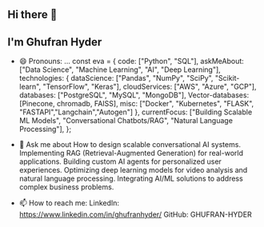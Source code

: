 ## Hi there 👋
## I'm Ghufran Hyder



- 😄 Pronouns: ...
const eva = {
  code: ["Python", "SQL"],
  askMeAbout: ["Data Science", "Machine Learning", "AI", "Deep Learning"],
  technologies: {
    dataScience: ["Pandas", "NumPy", "SciPy", "Scikit-learn", "TensorFlow", "Keras"],
    cloudServices: ["AWS", "Azure", "GCP"],
    databases: ["PostgreSQL", "MySQL", "MongoDB"],
    Vector-databases: [Pinecone, chromadb, FAISS],
    misc: ["Docker", "Kubernetes", "FLASK", "FASTAPI","Langchain","Autogen"]
  },
  currentFocus: ["Building Scalable ML Models", "Conversational Chatbots/RAG", "Natural Language Processing"],
};

- 💬 Ask me about
   How to design scalable conversational AI systems.
   Implementing RAG (Retrieval-Augmented Generation) for real-world applications.
   Building custom AI agents for personalized user experiences.
   Optimizing deep learning models for video analysis and natural language processing.
   Integrating AI/ML solutions to address complex business problems.
- 📫 How to reach me:
  LinkedIn: https://www.linkedin.com/in/ghufranhyder/
  GitHub: GHUFRAN-HYDER
